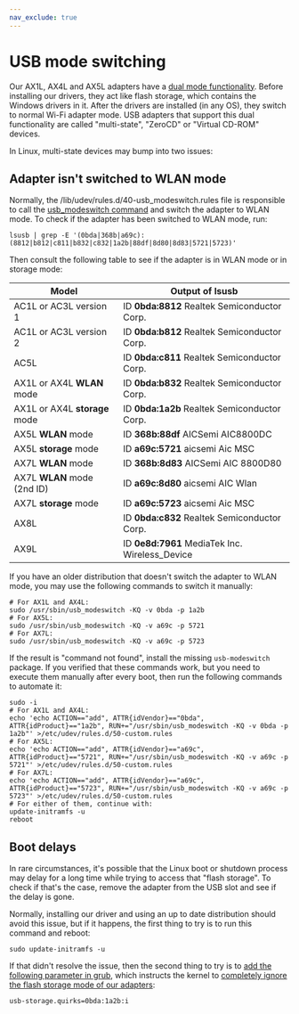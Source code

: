 ```yaml
---
nav_exclude: true
---
```


# USB mode switching

Our AX1L, AX4L and AX5L adapters have a [dual mode
functionality](https://en.wikipedia.org/wiki/Virtual_CD-ROM_switching_utility).
Before installing our drivers, they act like flash storage, which contains the
Windows drivers in it. After the drivers are installed (in any OS), they switch
to normal Wi-Fi adapter mode. USB adapters that support this dual functionality
are called "multi-state", "ZeroCD" or "Virtual CD-ROM" devices.

In Linux, multi-state devices may bump into two issues:

## Adapter isn't switched to WLAN mode

Normally, the /lib/udev/rules.d/40-usb_modeswitch.rules file is responsible to
call the [usb_modeswitch command](https://manpages.debian.org/usb_modeswitch)
and switch the adapter to WLAN mode. To check if the adapter has been switched
to WLAN mode, run:

    lsusb | grep -E '(0bda|368b|a69c):(8812|b812|c811|b832|c832|1a2b|88df|8d80|8d83|5721|5723)'

Then consult the following table to see if the adapter is in WLAN mode or in
storage mode:

| Model                         | Output of lsusb                                |
| ----------------------------- | ---------------------------------------------- |
| AC1L or AC3L version 1        | ID **0bda:8812** Realtek Semiconductor Corp.   |
| AC1L or AC3L version 2        | ID **0bda:b812** Realtek Semiconductor Corp.   |
| AC5L                          | ID **0bda:c811** Realtek Semiconductor Corp.   |
| AX1L or AX4L **WLAN** mode    | ID **0bda:b832** Realtek Semiconductor Corp.   |
| AX1L or AX4L **storage** mode | ID **0bda:1a2b** Realtek Semiconductor Corp.   |
| AX5L **WLAN** mode            | ID **368b:88df** AICSemi AIC8800DC             |
| AX5L **storage** mode         | ID **a69c:5721** aicsemi Aic MSC               |
| AX7L **WLAN** mode            | ID **368b:8d83** AICSemi AIC 8800D80           |
| AX7L **WLAN** mode (2nd ID)   | ID **a69c:8d80** aicsemi AIC Wlan              |
| AX7L **storage** mode         | ID **a69c:5723** aicsemi Aic MSC               |
| AX8L                          | ID **0bda:c832** Realtek Semiconductor Corp.   |
| AX9L                          | ID **0e8d:7961** MediaTek Inc. Wireless_Device |

If you have an older distribution that doesn't switch the adapter to WLAN mode,
you may use the following commands to switch it manually:

    # For AX1L and AX4L:
    sudo /usr/sbin/usb_modeswitch -KQ -v 0bda -p 1a2b
    # For AX5L:
    sudo /usr/sbin/usb_modeswitch -KQ -v a69c -p 5721
    # For AX7L:
    sudo /usr/sbin/usb_modeswitch -KQ -v a69c -p 5723

If the result is "command not found", install the missing `usb-modeswitch`
package. If you verified that these commands work, but you need to execute them
manually after every boot, then run the following commands to automate it:

    sudo -i
    # For AX1L and AX4L:
    echo 'echo ACTION=="add", ATTR{idVendor}=="0bda", ATTR{idProduct}=="1a2b", RUN+="/usr/sbin/usb_modeswitch -KQ -v 0bda -p 1a2b"' >/etc/udev/rules.d/50-custom.rules
    # For AX5L:
    echo 'echo ACTION=="add", ATTR{idVendor}=="a69c", ATTR{idProduct}=="5721", RUN+="/usr/sbin/usb_modeswitch -KQ -v a69c -p 5721"' >/etc/udev/rules.d/50-custom.rules
    # For AX7L:
    echo 'echo ACTION=="add", ATTR{idVendor}=="a69c", ATTR{idProduct}=="5723", RUN+="/usr/sbin/usb_modeswitch -KQ -v a69c -p 5723"' >/etc/udev/rules.d/50-custom.rules
    # For either of them, continue with:
    update-initramfs -u
    reboot

## Boot delays

In rare circumstances, it's possible that the Linux boot or shutdown process
may delay for a long time while trying to access that "flash storage". To check
if that's the case, remove the adapter from the USB slot and see if the delay
is gone.

Normally, installing our driver and using an up to date distribution should
avoid this issue, but if it happens, the first thing to try is to run this
command and reboot:

    sudo update-initramfs -u

If that didn't resolve the issue, then the second thing to try is to [add the
following parameter in
grub](https://askubuntu.com/questions/19486/how-do-i-add-a-kernel-boot-parameter),
which instructs the kernel to [completely ignore the flash storage mode of our
adapters]((https://www.draisberghof.de/usb_modeswitch/bb/viewtopic.php?f=4&t=3055&p=20078#p20078)):

    usb-storage.quirks=0bda:1a2b:i
